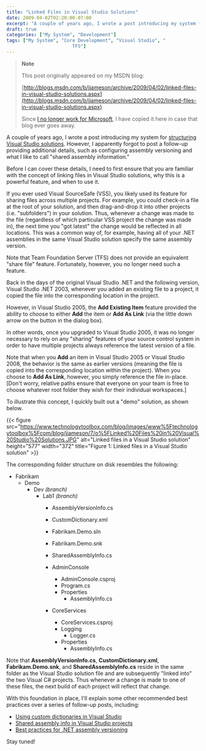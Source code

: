 ```yaml
---
title: "Linked Files in Visual Studio Solutions"
date: 2009-04-02T02:20:00-07:00
excerpt: "A couple of years ago, I wrote a post introducing my system for structuring Visual Studio solutions . However, I apparently forgot to post a follow-up providing additional details, such as configuring assembly versioning and what I like to call \"shared..."
draft: true
categories: ["My System", "Development"]
tags: ["My System", "Core Development", "Visual Studio", "
                        TFS"]
---
```


> **Note**
>
> This post originally appeared on my MSDN blog:
>
> [http://blogs.msdn.com/b/jjameson/archive/2009/04/02/linked-files-in-visual-studio-solutions.aspx](http://blogs.msdn.com/b/jjameson/archive/2009/04/02/linked-files-in-visual-studio-solutions.aspx)
>
> Since [I no longer work for Microsoft](/blog/jjameson/2011/09/02/last-day-with-microsoft), I have copied it here in case that blog                 ever goes away.

A couple of years ago, I wrote a post introducing my system for [structuring Visual Studio solutions](/blog/jjameson/2007/04/18/structure-visual-studio-solutions). However, I apparently forgot to post         a follow-up providing additional details, such as configuring assembly versioning         and what I like to call "shared assembly information."

Before I can cover these details, I need to first ensure that you are familiar with         the concept of linking files in Visual Studio solutions, why this is a powerful         feature, and when to use it.

If you ever used Visual SourceSafe (VSS), you likely used its feature for sharing         files across multiple projects. For example, you could check-in a file at the root         of your solution, and then drag-and-drop it into other projects (i.e. "subfolders")         in your solution. Thus, whenever a change was made to the file (regardless of which         particular VSS project the change was made in), the next time you "got latest" the         change would be reflected in all locations. This was a common way of, for example,         having all of your .NET assemblies in the same Visual Studio solution specify the         same assembly version.

Note that Team Foundation Server (TFS) does not provide an equivalent "share file"         feature. Fortunately, however, you no longer need such a feature.

Back in the days of the original Visual Studio .NET and the following version, Visual         Studio .NET 2003, whenever you added an existing file to a project, it copied the         file into the corresponding location in the project.

However, in Visual Studio 2005, the **Add Existing Item** feature provided         the ability to choose to either **Add** the item or **Add As Link** (via the little down arrow on the button in the dialog box).

In other words, once you upgraded to Visual Studio 2005, it was no longer necessary         to rely on any "sharing" features of your source control system in order to have         multiple projects always reference the latest version of a file.

Note that when you **Add** an item in Visual Studio 2005 or Visual         Studio 2008, the behavior is the same as earlier versions (meaning the file is copied         into the corresponding location within the project). When you choose to **Add
As Link**, however, you simply reference the file in-place. [Don't worry,         relative paths ensure that everyone on your team is free to choose whatever root         folder they wish for their individual workspaces.]

To illustrate this concept, I quickly built out a "demo" solution, as shown below.

{{< figure
src="https://www.technologytoolbox.com/blog/images/www%5Ftechnologytoolbox%5Fcom/blog/jjameson/7/o%5FLinked%20Files%20in%20Visual%20Studio%20Solutions.JPG"
alt="Linked files in a Visual Studio solution"
height="577"
width="372"
title="Figure 1: Linked files in a Visual Studio solution" >}}

The corresponding folder structure on disk resembles the following:

- Fabrikam
  - Demo
    - Dev *(branch)*
      - Lab1 *(branch)*
        - AssemblyVersionInfo.cs
        
        - CustomDictionary.xml
        
        - Fabrikam.Demo.sln
        
        - Fabrikam.Demo.snk
        
        - SharedAssemblyInfo.cs
        
        - AdminConsole
          
          - AdminConsole.csproj
          - Program.cs
          - Properties
            - AssemblyInfo.cs
        
        - CoreServices
          
          - CoreServices.csproj
          - Logging
            - Logger.cs
          - Properties
            - AssemblyInfo.cs

Note that **AssemblyVersionInfo.cs**, **CustomDictionary.xml**,         **Fabrikam.Demo.snk**, and **SharedAssemblyInfo.cs** reside         in the same folder as the Visual Studio solution file and are subsequently "linked         into" the two Visual C# projects. Thus whenever a change is made to one of these         files, the next build of each project will reflect that change.

With this foundation in place, I'll explain some other recommended best practices         over a series of follow-up posts, including:

- [Using custom dictionaries in Visual Studio](/blog/jjameson/2009/04/02/ca1704-code-analysis-warning-and-using-custom-dictionaries-in-visual-studio)
- [Shared assembly info in Visual Studio projects](/blog/jjameson/2009/04/03/shared-assembly-info-in-visual-studio-projects)
- [Best practices for .NET assembly versioning](/blog/jjameson/2009/04/03/best-practices-for-net-assembly-versioning)

Stay tuned!

